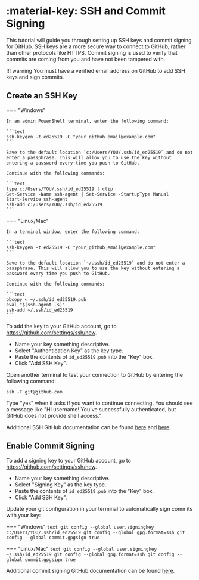 # :material-key: SSH and Commit Signing

This tutorial will guide you through setting up SSH keys and commit signing for GitHub. SSH keys are a more secure way to connect to GitHub, rather than other protocols like HTTPS. Commit signing is used to verify that commits are coming from you and have not been tampered with.

!!! warning
    You must have a verified email address on GitHub to add SSH keys and sign commits.

## Create an SSH Key

=== "Windows"

    In an admin PowerShell terminal, enter the following command:

    ```text
    ssh-keygen -t ed25519 -C "your_github_email@example.com"
    ```

    Save to the default location `c:/Users/YOU/.ssh/id_ed25519` and do not enter a passphrase. This will allow you to use the key without entering a password every time you push to GitHub.

    Continue with the following commands:

    ```text
    type c:/Users/YOU/.ssh/id_ed25519 | clip
    Get-Service -Name ssh-agent | Set-Service -StartupType Manual
    Start-Service ssh-agent
    ssh-add c:/Users/YOU/.ssh/id_ed25519
    ```

=== "Linux/Mac"

    In a terminal window, enter the following command:

    ```text
    ssh-keygen -t ed25519 -C "your_github_email@example.com"
    ```

    Save to the default location `~/.ssh/id_ed25519` and do not enter a passphrase. This will allow you to use the key without entering a password every time you push to GitHub.

    Continue with the following commands:

    ```text
    pbcopy < ~/.ssh/id_ed25519.pub
    eval "$(ssh-agent -s)"
    ssh-add ~/.ssh/id_ed25519
    ```

To add the key to your GitHub account, go to <https://github.com/settings/ssh/new>.

- Name your key something descriptive.
- Select "Authentication Key" as the key type.
- Paste the contents of `id_ed25519.pub` into the "Key" box.
- Click "Add SSH Key".

Open another terminal to test your connection to GitHub by entering the following command:

```text
ssh -T git@github.com
```

Type "yes" when it asks if you want to continue connecting.
You should see a message like "Hi username! You've successfully authenticated, but GitHub does not provide shell access."

Additional SSH GitHub documentation can be found [here](https://docs.github.com/en/authentication/connecting-to-github-with-ssh/generating-a-new-ssh-key-and-adding-it-to-the-ssh-agent) and [here](https://docs.github.com/en/authentication/connecting-to-github-with-ssh/testing-your-ssh-connection).

## Enable Commit Signing

To add a signing key to your GitHub account, go to <https://github.com/settings/ssh/new>.

- Name your key something descriptive.
- Select "Signing Key" as the key type.
- Paste the contents of `id_ed25519.pub` into the "Key" box.
- Click "Add SSH Key".

Update your git configuration in your terminal to automatically sign commits with your key:

=== "Windows"
    ```text
    git config --global user.signingkey c:/Users/YOU/.ssh/id_ed25519
    git config --global gpg.format=ssh
    git config --global commit.gpgsign true
    ```

=== "Linux/Mac"
    ```text
    git config --global user.signingkey ~/.ssh/id_ed25519
    git config --global gpg.format=ssh
    git config --global commit.gpgsign true
    ```

Additional commit signing GitHub documentation can be found [here](https://docs.github.com/en/authentication/managing-commit-signature-verification/telling-git-about-your-signing-key).

